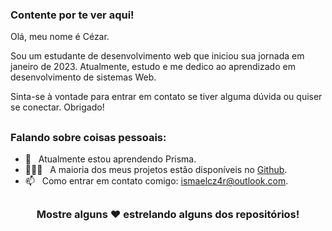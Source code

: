 ### Contente por te ver aqui!

Olá, meu nome é Cézar.

Sou um estudante de desenvolvimento web que iniciou sua jornada em janeiro de 2023.
Atualmente, estudo e me dedico ao aprendizado em desenvolvimento de sistemas Web. 

Sinta-se à vontade para entrar em contato se tiver alguma dúvida ou quiser se conectar. 
Obrigado!

##
### Falando sobre coisas pessoais:
- 🚀 &nbsp; Atualmente estou aprendendo Prisma.
- 👨🏻‍💻 &nbsp; A maioria dos meus projetos estão disponíveis no [Github](https://github.com/ismaelczar).
- 📫 &nbsp; Como entrar em contato comigo: ismaelcz4r@outlook.com.

##

<div align="center">

### Mostre alguns ❤️ estrelando alguns dos repositórios!

</div>
